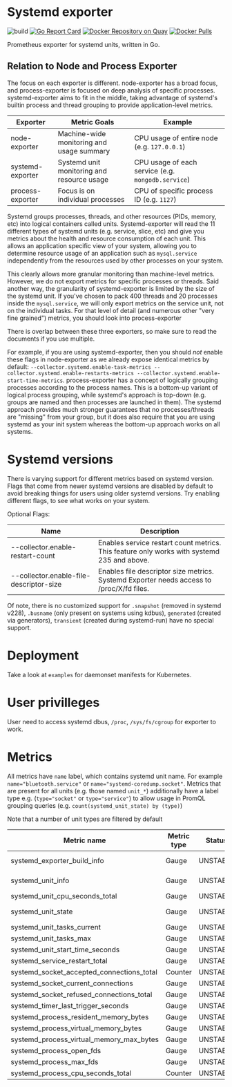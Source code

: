 # Systemd exporter

![build](https://travis-ci.com/povilasv/systemd_exporter.svg?branch=master)
[![Go Report Card](https://goreportcard.com/badge/github.com/povilasv/systemd_exporter)](https://goreportcard.com/report/github.com/povilasv/systemd_exporter)
[![Docker Repository on Quay](https://quay.io/repository/povilasv/systemd_exporter/status "Docker Repository on Quay")](https://quay.io/repository/povilasv/systemd_exporter)
[![Docker Pulls](https://img.shields.io/docker/pulls/povilasv/systemd_exporter.svg?maxAge=604800)](https://hub.docker.com/r/povilasv/systemd_exporter)

Prometheus exporter for systemd units, written in Go.

## Relation to Node and Process Exporter

The focus on each exporter is different. node-exporter has a broad focus, and process-exporter
is focused on deep analysis of specific processes. systemd-exporter aims to fit in the middle, taking 
advantage of systemd's builtin process and thread grouping to provide application-level metrics. 
 
| Exporter         | Metric Goals                                    | Example                     
| ---------------- | ----------------------------------------------- | --------------------------- 
| node-exporter    | Machine-wide monitoring and usage summary       | CPU usage of entire node (e.g. `127.0.0.1`)
| systemd-exporter | Systemd unit monitoring and resource usage      | CPU usage of each service (e.g. `mongodb.service`)       
| process-exporter | Focus is on individual processes                | CPU of specific process ID (e.g. `1127`)

Systemd groups processes, threads, and other resources (PIDs, memory, etc) into logical containers 
called units. Systemd-exporter will read the 11 different types of systemd units (e.g. service, slice, etc)
and give you metrics about the health and resource consumption of each unit. This allows an application
specific view of your system, allowing you to determine resource usage of an application such as 
`mysql.service` independently from the resources used by other processes on your system.

This clearly allows more granular monitoring than machine-level metrics. However, we do not export 
metrics for specific processes or threads. Said another way, the granularity of systemd-exporter is 
limited by the size of the systemd unit. If you've chosen to pack 400 threads and 20 processes inside
the `mysql.service`, we will only export metrics on the service unit, not on the individual tasks. For
that level of detail (and numerous other "very fine grained") metrics, you should look into 
process-exporter  

There is overlap between these three exporters, so make sure to read the documents if you use multiple. 

For example, if you are using systemd-exporter, then you should *not* enable these flags in node-exporter 
as we already expose identical metrics by default: `--collector.systemd.enable-task-metrics --collector.systemd.enable-restarts-metrics
 --collector.systemd.enable-start-time-metrics`. process-exporter has a concept of logically grouping 
processes according to the process names. This is a bottom-up variant of logical process grouping, while 
systemd's approach is top-down (e.g. groups are named and then processes are launched in them). The systemd
approach provides much stronger guarantees that no processes/threads are "missing" from your group, but 
it does also require that you are using systemd as your init system whereas the bottom-up approach works
on all systems.

# Systemd versions

There is varying support for different metrics based on systemd version. 
Flags that come from newer systemd versions are disabled by default to avoid breaking things for users using older systemd versions. Try enabling different flags, to see what works on your system.

Optional Flags:

Name     | Description | 
---------|-------------|
--collector.enable-restart-count | Enables service restart count metrics. This feature only works with systemd 235 and above.
--collector.enable-file-descriptor-size | Enables file descriptor size metrics. Systemd Exporter needs access to /proc/X/fd files.

Of note, there is no customized support for `.snapshot` (removed in systemd v228), `.busname` (only present on systems using kdbus), `generated` (created via generators), `transient` (created during systemd-run) have no special support. 

# Deployment

Take a look at `examples` for daemonset manifests for Kubernetes.

# User privilleges

User need to access systemd dbus, `/proc`, `/sys/fs/cgroup` for exporter to work.

# Metrics

All metrics have `name` label, which contains systemd unit name. For example 
`name="bluetooth.service"` or `name="systemd-coredump.socket"`. Metrics that 
are present for all units (e.g. those named `unit_*`) additionally have a 
label type e.g. (`type="socket"` or `type="service"`) to allow usage in 
PromQL grouping queries (e.g. `count(systemd_unit_state) by (type)`)

Note that a number of unit types are filtered by default

Metric name                               | Metric type | Status      | Cardinality |
----------------------------------------- | ----------- | ----------- | ----------- |
systemd_exporter_build_info               | Gauge       |  UNSTABLE   | 1 per systemd-exporter 
systemd_unit_info                         | Gauge       |  UNSTABLE   | 1 per service + 1 per mount 
systemd_unit_cpu_seconds_total            | Gauge       |  UNSTABLE   | 2 per mount|scope|slice|socket|swap {mode="system|user"}         
systemd_unit_state                        | Gauge       |  UNSTABLE   | 5 per unit {state="activating|active|deactivating|failed|inactive}            
systemd_unit_tasks_current                | Gauge       |  UNSTABLE
systemd_unit_tasks_max                    | Gauge       |  UNSTABLE
systemd_unit_start_time_seconds           | Gauge       |  UNSTABLE
systemd_service_restart_total             | Gauge       |  UNSTABLE
systemd_socket_accepted_connections_total | Counter     |  UNSTABLE   | 1 per socket
systemd_socket_current_connections        | Gauge       |  UNSTABLE   | 1 per socket
systemd_socket_refused_connections_total  | Gauge       |  UNSTABLE
systemd_timer_last_trigger_seconds        | Gauge       |  UNSTABLE
systemd_process_resident_memory_bytes     | Gauge       |  UNSTABLE   | 1 per service
systemd_process_virtual_memory_bytes      | Gauge       |  UNSTABLE   | 1 per service
systemd_process_virtual_memory_max_bytes  | Gauge       |  UNSTABLE   | 1 per service
systemd_process_open_fds                  | Gauge       |  UNSTABLE   | 1 per service
systemd_process_max_fds                   | Gauge       |  UNSTABLE   | 1 per service
systemd_process_cpu_seconds_total         | Counter     |  UNSTABLE   | 1 per service

